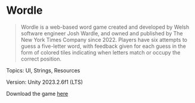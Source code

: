 # Wordle

> Wordle is a web-based word game created and developed by Welsh software engineer Josh Wardle, and owned and published by The New York Times Company since 2022. Players have six attempts to guess a five-letter word, with feedback given for each guess in the form of colored tiles indicating when letters match or occupy the correct position.

Topics: UI, Strings, Resources

Version: Unity 2023.2.6f1 (LTS)

Download the game [here](https://github.com/Sourodeep-S/Wordle-SS/releases/tag/v1.0.0(Final))
